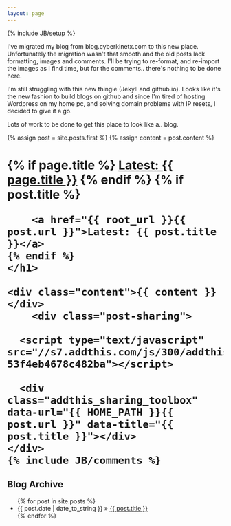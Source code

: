 ```yaml
---
layout: page
---
```

{% include JB/setup %}

I've migrated my blog from blog.cyberkinetx.com to this new place. Unfortunately the migration wasn't that smooth and the old posts lack formatting, images and comments. I'll be trying to re-format, and re-import the images as I find time, but for the comments.. there's nothing to be done here.

I'm still struggling with this new thingie (Jekyll and github.io). Looks like it's the new fashion to build blogs on github and since I'm tired of hosting Wordpress on my home pc, and solving domain problems with IP resets, I decided to give it a go.

Lots of work to be done to get this place to look like a.. blog. 

<div class="blog-index">  
  {% assign post = site.posts.first %}
  {% assign content = post.content %}
    <h1 class="entry-title">
    {% if page.title %}
        <a href="{{ root_url }}{{ page.url }}">Latest: {{ page.title }}</a>
    {% endif %}
    {% if post.title %}

        <a href="{{ root_url }}{{ post.url }}">Latest: {{ post.title }}</a>
    {% endif %}
    </h1>
    
    <div class="content">{{ content }}</div>
        <div class="post-sharing">

      <script type="text/javascript" src="//s7.addthis.com/js/300/addthis_widget.js#pubid=ra-53f4eb4678c482ba"></script>

      <div class="addthis_sharing_toolbox" data-url="{{ HOME_PATH }}{{ post.url }}" data-title="{{ post.title }}"></div>
    </div>
    {% include JB/comments %}

</div>


    
## Blog Archive

<ul class="posts">
  {% for post in site.posts %}
    <li><span>{{ post.date | date_to_string }}</span> &raquo; <a href="{{ BASE_PATH }}{{ post.url }}">{{ post.title }}</a></li>
  {% endfor %}
</ul>

